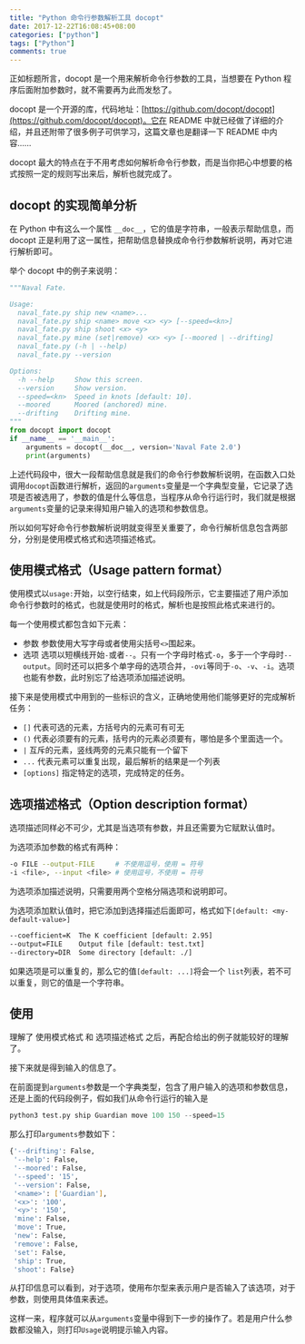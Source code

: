 ```yaml
---
title: "Python 命令行参数解析工具 docopt"
date: 2017-12-22T16:08:45+08:00
categories: ["python"]
tags: ["Python"]
comments: true
---
```



正如标题所言，docopt 是一个用来解析命令行参数的工具，当想要在 Python 程序后面附加参数时，就不需要再为此而发愁了。

docopt 是一个开源的库，代码地址：[https://github.com/docopt/docopt](https://github.com/docopt/docopt)。它在 README 中就已经做了详细的介绍，并且还附带了很多例子可供学习，这篇文章也是翻译一下 README 中内容......

<!--more-->

docopt 最大的特点在于不用考虑如何解析命令行参数，而是当你把心中想要的格式按照一定的规则写出来后，解析也就完成了。


## docopt 的实现简单分析

在 Python 中有这么一个属性 `__doc__`，它的值是字符串，一般表示帮助信息，而 docopt 正是利用了这一属性，把帮助信息替换成命令行参数解析说明，再对它进行解析即可。

举个 docopt 中的例子来说明：
``` python
"""Naval Fate.

Usage:
  naval_fate.py ship new <name>...
  naval_fate.py ship <name> move <x> <y> [--speed=<kn>]
  naval_fate.py ship shoot <x> <y>
  naval_fate.py mine (set|remove) <x> <y> [--moored | --drifting]
  naval_fate.py (-h | --help)
  naval_fate.py --version

Options:
  -h --help     Show this screen.
  --version     Show version.
  --speed=<kn>  Speed in knots [default: 10].
  --moored      Moored (anchored) mine.
  --drifting    Drifting mine.
"""
from docopt import docopt
if __name__ == '__main__':
    arguments = docopt(__doc__, version='Naval Fate 2.0')
    print(arguments)
```

上述代码段中，很大一段帮助信息就是我们的命令行参数解析说明，在函数入口处调用`docopt`函数进行解析，返回的`arguments`变量是一个字典型变量，它记录了选项是否被选用了，参数的值是什么等信息，当程序从命令行运行时，我们就是根据`arguments`变量的记录来得知用户输入的选项和参数信息。

所以如何写好命令行参数解析说明就变得至关重要了，命令行解析信息包含两部分，分别是使用模式格式和选项描述格式。

## 使用模式格式（Usage pattern format）

使用模式以`usage:`开始，以空行结束，如上代码段所示，它主要描述了用户添加命令行参数时的格式，也就是使用时的格式，解析也是按照此格式来进行的。

每一个使用模式都包含如下元素：
*	参数
参数使用大写字母或者使用尖括号`<>`围起来。
*	选项
选项以短横线开始`-`或者`--`。只有一个字母时格式`-o`，多于一个字母时`--output`。同时还可以把多个单字母的选项合并，`-ovi`等同于`-o`、`-v`、`-i`。选项也能有参数，此时别忘了给选项添加描述说明。

接下来是使用模式中用到的一些标识的含义，正确地使用他们能够更好的完成解析任务：
*	`[]`
代表可选的元素，方括号内的元素可有可无
*	`()`
代表必须要有的元素，括号内的元素必须要有，哪怕是多个里面选一个。
*	`|`
互斥的元素，竖线两旁的元素只能有一个留下
*	`...`
代表元素可以重复出现，最后解析的结果是一个列表
*	`[options]`
指定特定的选项，完成特定的任务。


## 选项描述格式（Option description format）

选项描述同样必不可少，尤其是当选项有参数，并且还需要为它赋默认值时。

为选项添加参数的格式有两种：
``` sh
-o FILE --output-FILE     # 不使用逗号，使用 = 符号
-i <file>, --input <file> # 使用逗号，不使用 = 符号
```

为选项添加描述说明，只需要用两个空格分隔选项和说明即可。

为选项添加默认值时，把它添加到选择描述后面即可，格式如下`[default: <my-default-value>]`
``` sh
--coefficient=K  The K coefficient [default: 2.95]
--output=FILE    Output file [default: test.txt]
--directory=DIR  Some directory [default: ./]
```

如果选项是可以重复的，那么它的值`[default: ...]`将会一个 `list`列表，若不可以重复，则它的值是一个字符串。

## 使用

理解了 使用模式格式 和 选项描述格式 之后，再配合给出的例子就能较好的理解了。

接下来就是得到输入的信息了。

在前面提到`arguments`参数是一个字典类型，包含了用户输入的选项和参数信息，还是上面的代码段例子，假如我们从命令行运行的输入是
``` python
python3 test.py ship Guardian move 100 150 --speed=15
```
那么打印`arguments`参数如下：

``` sh
{'--drifting': False,
 '--help': False,
 '--moored': False,
 '--speed': '15',
 '--version': False,
 '<name>': ['Guardian'],
 '<x>': '100',
 '<y>': '150',
 'mine': False,
 'move': True,
 'new': False,
 'remove': False,
 'set': False,
 'ship': True,
 'shoot': False}
```
从打印信息可以看到，对于选项，使用布尔型来表示用户是否输入了该选项，对于参数，则使用具体值来表述。

这样一来，程序就可以从`arguments`变量中得到下一步的操作了。若是用户什么参数都没输入，则打印`Usage`说明提示输入内容。






